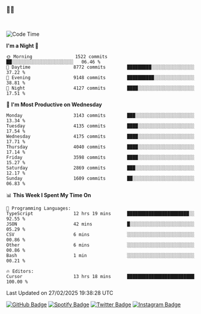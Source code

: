### 🤙🍺

<!-- <a href="https://github-readme-stats.vercel.app/api?username=hzak2xx&count_private=true&show_icons=true&theme=dracula">
  <img align="center" src="https://github-readme-stats.vercel.app/api?username=hzak2xx&count_private=true&show_icons=true&theme=dracula" />
</a>
</br> -->
</br>

<!--START_SECTION:waka-->
![Code Time](http://img.shields.io/badge/Code%20Time-3%2C816%20hrs%2018%20mins-blue)

**I'm a Night 🦉** 

```text
🌞 Morning                1522 commits        ██░░░░░░░░░░░░░░░░░░░░░░░   06.46 % 
🌆 Daytime                8772 commits        █████████░░░░░░░░░░░░░░░░   37.22 % 
🌃 Evening                9148 commits        ██████████░░░░░░░░░░░░░░░   38.81 % 
🌙 Night                  4127 commits        ████░░░░░░░░░░░░░░░░░░░░░   17.51 % 
```
📅 **I'm Most Productive on Wednesday** 

```text
Monday                   3143 commits        ███░░░░░░░░░░░░░░░░░░░░░░   13.34 % 
Tuesday                  4135 commits        ████░░░░░░░░░░░░░░░░░░░░░   17.54 % 
Wednesday                4175 commits        ████░░░░░░░░░░░░░░░░░░░░░   17.71 % 
Thursday                 4040 commits        ████░░░░░░░░░░░░░░░░░░░░░   17.14 % 
Friday                   3598 commits        ████░░░░░░░░░░░░░░░░░░░░░   15.27 % 
Saturday                 2869 commits        ███░░░░░░░░░░░░░░░░░░░░░░   12.17 % 
Sunday                   1609 commits        ██░░░░░░░░░░░░░░░░░░░░░░░   06.83 % 
```


📊 **This Week I Spent My Time On** 

```text
💬 Programming Languages: 
TypeScript               12 hrs 19 mins      ███████████████████████░░   92.55 % 
JSON                     42 mins             █░░░░░░░░░░░░░░░░░░░░░░░░   05.29 % 
CSV                      6 mins              ░░░░░░░░░░░░░░░░░░░░░░░░░   00.86 % 
Other                    6 mins              ░░░░░░░░░░░░░░░░░░░░░░░░░   00.86 % 
Bash                     1 min               ░░░░░░░░░░░░░░░░░░░░░░░░░   00.21 % 

🔥 Editors: 
Cursor                   13 hrs 18 mins      █████████████████████████   100.00 % 
```


 Last Updated on 27/02/2025 19:38:28 UTC
<!--END_SECTION:waka-->

[![GitHub Badge](https://img.shields.io/badge/GitHub-100000?style=for-the-badge&logo=github&logoColor=white)](https://github.com/hzak2xx)
[![Spotify Badge](https://img.shields.io/badge/Spotify-1ED760?&style=for-the-badge&logo=spotify&logoColor=white)](https://open.spotify.com/user/uf90s6sbbh75a1mt44clkhkvf)
[![Twitter Badge](https://img.shields.io/badge/Twitter-1DA1F2?style=for-the-badge&logo=twitter&logoColor=white)](https://twitter.com/hzak2xx)
[![Instagram Badge](https://img.shields.io/badge/Instagram-E4405F?style=for-the-badge&logo=instagram&logoColor=white)](https://www.instagram.com/hzak2xx/)
